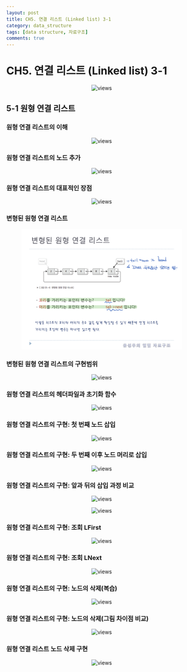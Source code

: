 ```yaml
---
layout: post
title: CH5. 연결 리스트 (Linked list) 3-1
category: data_structure
tags: [data structure, 자료구조]
comments: true
---
```


# CH5. 연결 리스트 (Linked list) 3-1

<center>
<figure>
<img src="/assets/post_img/data_structure/2019-03-20-data_structure/fig1.jpg" alt="views">
<figcaption> </figcaption>
</figure>
</center>

## 5-1 원형 연결 리스트
### 원형 연결 리스트의 이해

<center>
<figure>
<img src="/assets/post_img/data_structure/2019-03-20-data_structure/fig2.jpg" alt="views">
<figcaption> </figcaption>
</figure>
</center>

### 원형 연결 리스트의 노드 추가

<center>
<figure>
<img src="/assets/post_img/data_structure/2019-03-20-data_structure/fig3.jpg" alt="views">
<figcaption> </figcaption>
</figure>
</center>

### 원형 연결 리스트의 대표적인 장점

<center>
<figure>
<img src="/assets/post_img/data_structure/2019-03-20-data_structure/fig4.jpg" alt="views">
<figcaption> </figcaption>
</figure>
</center>

### 변형된 원형 연결 리스트

<center>
<figure>
<img src="/assets/post_img/data_structure/2019-03-20-data_structure/fig5.jpg" alt="views">
<figcaption> </figcaption>
</figure>
</center>

### 변형된 원형 연결 리스트의 구현범위

<center>
<figure>
<img src="/assets/post_img/data_structure/2019-03-20-data_structure/fig6.jpg" alt="views">
<figcaption> </figcaption>
</figure>
</center>

### 원형 연결 리스트의 헤더파일과 초기화 함수

<center>
<figure>
<img src="/assets/post_img/data_structure/2019-03-20-data_structure/fig7.jpg" alt="views">
<figcaption> </figcaption>
</figure>
</center>

### 원형 연결 리스트의 구현: 첫 번째 노드 삽입

<center>
<figure>
<img src="/assets/post_img/data_structure/2019-03-20-data_structure/fig8.jpg" alt="views">
<figcaption> </figcaption>
</figure>
</center>

### 원형 연결 리스트의 구현: 두 번째 이후 노드 머리로 삽입

<center>
<figure>
<img src="/assets/post_img/data_structure/2019-03-20-data_structure/fig9.jpg" alt="views">
<figcaption> </figcaption>
</figure>
</center>

### 원형 연결 리스트의 구현: 앞과 뒤의 삽입 과정 비교

<center>
<figure>
<img src="/assets/post_img/data_structure/2019-03-20-data_structure/fig10.jpg" alt="views">
<figcaption> </figcaption>
</figure>
</center>

<center>
<figure>
<img src="/assets/post_img/data_structure/2019-03-20-data_structure/fig11.jpg" alt="views">
<figcaption> </figcaption>
</figure>
</center>

### 원형 연결 리스트의 구현: 조회 LFirst

<center>
<figure>
<img src="/assets/post_img/data_structure/2019-03-20-data_structure/fig12.jpg" alt="views">
<figcaption> </figcaption>
</figure>
</center>

### 원형 연결 리스트의 구현: 조회 LNext

<center>
<figure>
<img src="/assets/post_img/data_structure/2019-03-20-data_structure/fig13.jpg" alt="views">
<figcaption> </figcaption>
</figure>
</center>

### 원형 연결 리스트의 구현: 노드의 삭제(복습)

<center>
<figure>
<img src="/assets/post_img/data_structure/2019-03-20-data_structure/fig14.jpg" alt="views">
<figcaption> </figcaption>
</figure>
</center>

### 원형 연결 리스트의 구현: 노드의 삭제(그림 차이점 비교)

<center>
<figure>
<img src="/assets/post_img/data_structure/2019-03-20-data_structure/fig15.jpg" alt="views">
<figcaption> </figcaption>
</figure>
</center>

### 원형 연결 리스트 노드 삭제 구현

<center>
<figure>
<img src="/assets/post_img/data_structure/2019-03-20-data_structure/fig16.jpg" alt="views">
<figcaption> </figcaption>
</figure>
</center>

